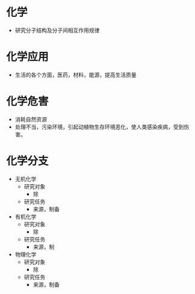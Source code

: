 # 化学
- 研究分子结构及分子间相互作用规律
# 化学应用
- 生活的各个方面，医药，材料，能源，提高生活质量
# 化学危害
- 消耗自然资源
- 处理不当，污染环境，引起动植物生存环境恶化，使人类感染疾病，受到伤害。
# 化学分支
- 无机化学
    - 研究对象
        - 除
    - 研究任务
        - 来源，制备
- 有机化学
    - 研究对象
        - 除
    - 研究任务
        - 来源，制
- 物理化学
    - 研究对象
        - 除
    - 研究任务
        - 来源，制备